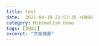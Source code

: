 ```yaml
---
title: test 
date:  2021-04-19 21:53:35 +0800
category: Minimalism Demo
tags: [测试1] 
excerpt: "文章摘要"
---
```

